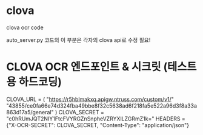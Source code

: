 # clova
clova ocr code


auto_server.py 코드의 이 부분은 각자의 clova api로 수정 필요!
# CLOVA OCR 엔드포인트 & 시크릿 (테스트용 하드코딩)
CLOVA_URL = (
    "https://r5hblmakxq.apigw.ntruss.com/custom/v1/"
    "43855/ce0fa66e74d324fba49bbe8f32c5638ad6f218fa5e522a96d3f8a33a863d17a5/general"
)
CLOVA_SECRET = "c0hRUmJQT2NIY1FtcFVYRGZnSnpheVZRYXlLZGRmZ1k="
HEADERS = {"X-OCR-SECRET": CLOVA_SECRET, "Content-Type": "application/json"}
